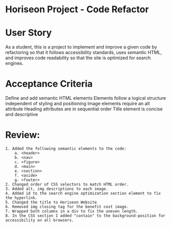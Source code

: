 # Horiseon Project - Code Refactor

# User Story
As a student, this is a project to implement and improve a given code by refactoring so that it follows accessibility standards, uses semantic HTML, and improves code readability so that the site is optimized for search engines. 

# Acceptance Criteria
Define and add semantic HTML elements
Elements follow a logical structure independent of styling and positioning
Image elements require an alt attribute
Heading attributes are in sequential order
Title element is concise and descriptive

# Review:
	1. Added the following semantic elements to the code:
		a. <header>
		b. <nav>
		c. <figure>
		d. <main>
		e. <section>
		f. <aside>
		g. <footer>
	2. Changed order of CSS selectors to match HTML order.
	3. Added alt, img descriptions to each image.
	4. Added id to the search engine optimization section element to fix the hyperlink.
	5. Changed the title to Horiseon Website
	6. Removed img closing tag for the benefit cost image.
	7. Wrapped both columns in a div to fix the uneven length.
	8. In the CSS section I added "contain" to the background-position for accessibility on all browsers. 

